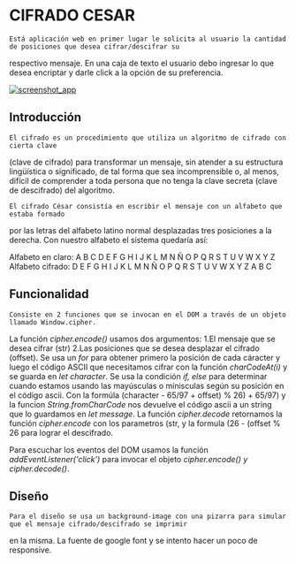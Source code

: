 # CIFRADO CESAR

    Está aplicación web en primer lugar le solicita al usuario la cantidad de posiciones que desea cifrar/descifrar su
respectivo mensaje. En una caja de texto el usuario debo ingresar lo que desea encriptar y darle click a la opción
de su preferencia.  

<a href="https://ibb.co/fdNZfy"><img src="https://thumb.ibb.co/fdNZfy/screenshot_app.jpg" alt="screenshot_app" border="0"></a>


## Introducción

    El cifrado es un procedimiento que utiliza un algoritmo de cifrado con cierta clave 
(clave de cifrado) para transformar un mensaje, sin atender a su estructura lingüística 
o significado, de tal forma que sea incomprensible o, al menos, difícil de comprender 
a toda persona que no tenga la clave secreta (clave de descifrado) del algoritmo.

    El cifrado César consistía en escribir el mensaje con un alfabeto que estaba formado 
por las letras del alfabeto latino normal desplazadas tres posiciones a la derecha. 
Con nuestro alfabeto el sistema quedaría así:

Alfabeto en claro:	A B C D E F G H I J K L M N Ñ O P Q R S T U V W X Y Z
Alfabeto cifrado:	D E F G H I J K L M N Ñ O P Q R S T U V W X Y Z A B C

## Funcionalidad 

    Consiste en 2 funciones que se invocan en el DOM a través de un objeto llamado Window.cipher. 
La función _cipher.encode()_ usamos dos argumentos: 1.El mensaje que se desea cifrar (str) 2.Las posiciones que se 
desea desplazar el cifrado (offset). Se usa un _for_ para obtener primero la posición de cada cáracter y luego el código
ASCII que necesitamos cifrar con la función _charCodeAt(i)_ y se guarda en _let character_.
Se usa la condición _if, else_ para determinar cuando estamos usando las mayúsculas o mínisculas según su posición en el
código ascii. Con la formúla (character - 65/97 + offset) % 26) + 65/97) y la funcion _String.fromCharCode_ nos devuelve 
el código ascii a un string que lo guardamos en _let message_. 
La función _cipher.decode_ retornamos la función _cipher.encode_ con los parametros (str, y la formula (26 - (offset % 26
para lograr el descifrado. 

Para escuchar los eventos del DOM usamos la función _addEventListener('click')_ para invocar el objeto _cipher.encode() y cipher.decode()_. 

## Diseño

    Para el diseño se usa un background-image con una pizarra para simular que el mensaje cifrado/descifrado se imprimir
en la misma. La fuente de google font y se intento hacer un poco de responsive. 


